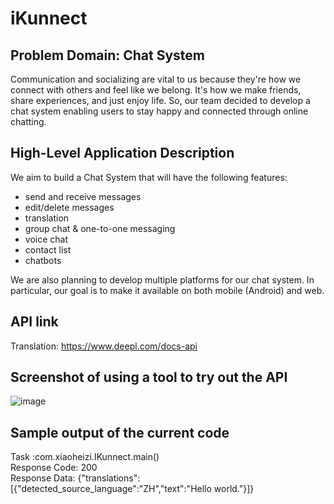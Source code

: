 # iKunnect

## Problem Domain: Chat System
Communication and socializing are vital to us because they're how we connect with others and feel like we belong. 
It's how we make friends, share experiences, and just enjoy life. So, our team decided to develop a chat system enabling
users to stay happy and connected through online chatting.

## High-Level Application Description
We aim to build a Chat System that will have the following features:
- send and receive messages
- edit/delete messages
- translation
- group chat & one-to-one messaging
- voice chat
- contact list
- chatbots

<p> We are also planning to develop multiple platforms for our chat system. In particular, our goal is to make it 
available on both mobile (Android) and web.</p>

## API link

Translation: https://www.deepl.com/docs-api <br>

[//]: # (Translation: https://libretranslate.com/ <br>)

[//]: # (Discord Bots: https://discord.com/developers/docs/intro <br>)

[//]: # (MessengerX.io chatbots: https://messengerx.readthedocs.io/en/latest/ <br>)

[//]: # (OneSignal &#40;self-serve customer engagement solution for Push Notifications, Email, SMS & In-App&#41;: )

[//]: # (https://documentation.onesignal.com/docs/onesignal-api <br>)

## Screenshot of using a tool to try out the API

![image](https://github.com/WildWindXY/Project207/blob/main/screenshot.png)

## Sample output of the current code

Task :com.xiaoheizi.IKunnect.main()<br>
Response Code: 200<br>
Response Data: {"translations":[{"detected_source_language":"ZH","text":"Hello world."}]}<br>
